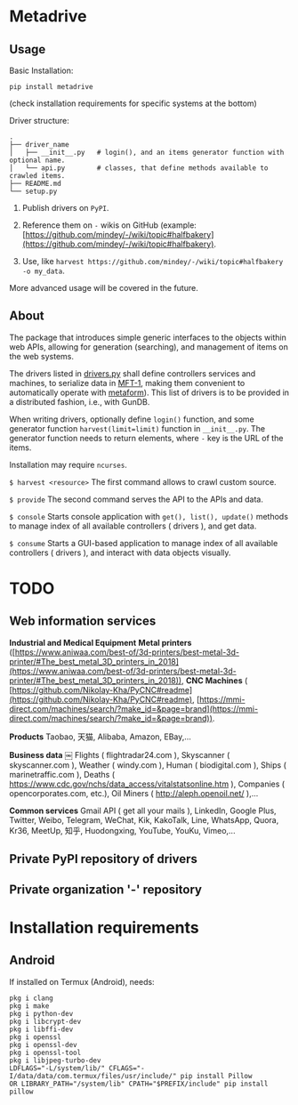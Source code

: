 # Metadrive

## Usage

Basic Installation:
```
pip install metadrive
```
(check installation requirements for specific systems at the bottom)

Driver structure:
```
.
├── driver_name
│   ├── __init__.py   # login(), and an items generator function with optional name.
│   └── api.py        # classes, that define methods available to crawled items.
├── README.md
└── setup.py
```

1. Publish drivers on `PyPI`.

2. Reference them on `-` wikis on GitHub (example: [https://github.com/mindey/-/wiki/topic#halfbakery](https://github.com/mindey/-/wiki/topic#halfbakery).

3. Use, like `harvest https://github.com/mindey/-/wiki/topic#halfbakery -o my_data`.

More advanced usage will be covered in the future.

## About

The package that introduces simple generic interfaces to the objects within web APIs, allowing for generation (searching), and management of items on the web systems.

The drivers listed in [drivers.py](https://github.com/wefindx/metadrive/blob/master/metadrive/drivers.py) shall define controllers services and machines, to serialize data in [MFT-1](https://book.mindey.com/metaformat/0002-data-object-format/0002-data-object-format.html), making them convenient to automatically operate with [metaform](https://pypi.org/project/metaform/)). This list of drivers is to be provided in a distributed fashion, i.e., with GunDB.

When writing drivers, optionally define `login()` function, and some generator function `harvest(limit=limit)` function in `__init__.py`. The generator function needs to return elements, where `-` key is the URL of the items.

Installation may require `ncurses`.

`$ harvest <resource>`
The first command allows to crawl custom source.

`$ provide`
The second command serves the API to the APIs and data.

`$ console`
Starts console application with `get(), list(), update()` methods to manage index of all available controllers ( drivers ), and get data.

`$ consume`
Starts a GUI-based application to manage index of all available controllers ( drivers ), and interact with data objects visually.


# TODO

## Web information services

**Industrial and Medical Equipment**
**Metal printers** ([https://www.aniwaa.com/best-of/3d-printers/best-metal-3d-printer/#The_best_metal_3D_printers_in_2018](https://www.aniwaa.com/best-of/3d-printers/best-metal-3d-printer/#The_best_metal_3D_printers_in_2018)), **CNC Machines** ( [https://github.com/Nikolay-Kha/PyCNC#readme](https://github.com/Nikolay-Kha/PyCNC#readme), [https://mmi-direct.com/machines/search/?make_id=&page=brand](https://mmi-direct.com/machines/search/?make_id=&page=brand)).

**Products**
Taobao, 天猫, Alibaba, Amazon, EBay,...

**Business data**
￼
Flights ( flightradar24.com ), Skyscanner ( skyscanner.com ), Weather ( windy.com ), Human ( biodigital.com ), Ships ( marinetraffic.com ), Deaths ( https://www.cdc.gov/nchs/data_access/vitalstatsonline.htm ), Companies ( opencorporates.com, etc.), Oil Miners ( http://aleph.openoil.net/ ),...

**Common services**
Gmail API ( get all your mails ), LinkedIn, Google Plus, Twitter, Weibo, Telegram, WeChat, Kik, KakoTalk, Line, WhatsApp, Quora, Kr36, MeetUp, 知乎, Huodongxing, YouTube, YouKu, Vimeo,...

## Private PyPI repository of drivers
## Private organization '-' repository

# Installation requirements

## Android

If installed on Termux (Android), needs:
```
pkg i clang
pkg i make
pkg i python-dev
pkg i libcrypt-dev
pkg i libffi-dev
pkg i openssl
pkg i openssl-dev
pkg i openssl-tool
pkg i libjpeg-turbo-dev
LDFLAGS="-L/system/lib/" CFLAGS="-I/data/data/com.termux/files/usr/include/" pip install Pillow
OR LIBRARY_PATH="/system/lib" CPATH="$PREFIX/include" pip install pillow
```
